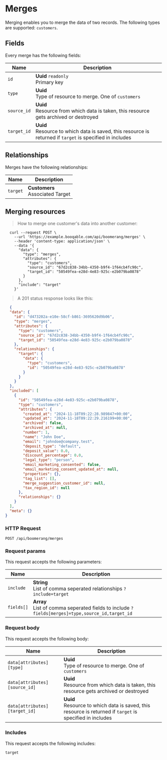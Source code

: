 # Merges

Merging enables you to merge the data of two records. The following types are supported: `customers`.

## Fields
Every merge has the following fields:

Name | Description
-- | --
`id` | **Uuid** `readonly`<br>Primary key
`type` | **Uuid** <br>Type of resource to merge. One of `customers`
`source_id` | **Uuid** <br>Resource from which data is taken, this resource gets archived or destroyed
`target_id` | **Uuid** <br>Resource to which data is saved, this resource is returned if `target` is specified in includes


## Relationships
Merges have the following relationships:

Name | Description
-- | --
`target` | **Customers** <br>Associated Target


## Merging resources



> How to merge one customer's data into another customer:

```shell
  curl --request POST \
    --url 'https://example.booqable.com/api/boomerang/merges' \
    --header 'content-type: application/json' \
    --data '{
      "data": {
        "type": "merges",
        "attributes": {
          "type": "customers",
          "source_id": "67d2c838-34bb-4350-b9f4-1f64cb4fc90c",
          "target_id": "50549fea-e28d-4e83-925c-e2b079ba0878"
        }
      },
      "include": "target"
    }'
```

> A 201 status response looks like this:

```json
  {
  "data": {
    "id": "d473202a-e10e-58cf-b861-3695620d9b06",
    "type": "merges",
    "attributes": {
      "type": "customers",
      "source_id": "67d2c838-34bb-4350-b9f4-1f64cb4fc90c",
      "target_id": "50549fea-e28d-4e83-925c-e2b079ba0878"
    },
    "relationships": {
      "target": {
        "data": {
          "type": "customers",
          "id": "50549fea-e28d-4e83-925c-e2b079ba0878"
        }
      }
    }
  },
  "included": [
    {
      "id": "50549fea-e28d-4e83-925c-e2b079ba0878",
      "type": "customers",
      "attributes": {
        "created_at": "2024-11-18T09:22:28.989847+00:00",
        "updated_at": "2024-11-18T09:22:29.216199+00:00",
        "archived": false,
        "archived_at": null,
        "number": 1,
        "name": "John Doe",
        "email": "johndoe@company.test",
        "deposit_type": "default",
        "deposit_value": 0.0,
        "discount_percentage": 0.0,
        "legal_type": "person",
        "email_marketing_consented": false,
        "email_marketing_consent_updated_at": null,
        "properties": {},
        "tag_list": [],
        "merge_suggestion_customer_id": null,
        "tax_region_id": null
      },
      "relationships": {}
    }
  ],
  "meta": {}
}
```

### HTTP Request

`POST /api/boomerang/merges`

### Request params

This request accepts the following parameters:

Name | Description
-- | --
`include` | **String** <br>List of comma seperated relationships `?include=target`
`fields[]` | **Array** <br>List of comma seperated fields to include `?fields[merges]=type,source_id,target_id`


### Request body

This request accepts the following body:

Name | Description
-- | --
`data[attributes][type]` | **Uuid** <br>Type of resource to merge. One of `customers`
`data[attributes][source_id]` | **Uuid** <br>Resource from which data is taken, this resource gets archived or destroyed
`data[attributes][target_id]` | **Uuid** <br>Resource to which data is saved, this resource is returned if `target` is specified in includes


### Includes

This request accepts the following includes:

`target`





